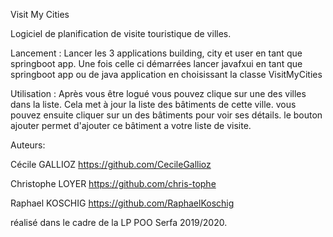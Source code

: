 Visit My Cities

Logiciel de planification de visite touristique de villes.

Lancement :
Lancer les 3 applications building, city et user en tant que springboot app.
Une fois celle ci démarrées lancer javafxui en tant que springboot app ou de
java application en choisissant la classe VisitMyCities

Utilisation :
Après vous être logué vous pouvez clique sur une des villes dans la liste.
Cela met à jour la liste des bâtiments de cette ville.
vous pouvez ensuite cliquer sur un des bâtiments pour voir ses détails.
le bouton ajouter permet d'ajouter ce bâtiment a votre liste de visite.


Auteurs:

Cécile GALLIOZ
https://github.com/CecileGallioz

Christophe LOYER
https://github.com/chris-tophe

Raphael KOSCHIG
https://github.com/RaphaelKoschig

réalisé dans le cadre de la LP POO Serfa 2019/2020.
